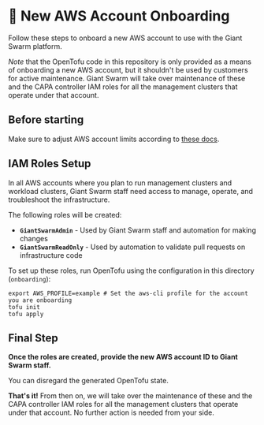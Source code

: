 # 🚀 New AWS Account Onboarding

Follow these steps to onboard a new AWS account to use with the Giant Swarm platform.

*Note* that the OpenTofu code in this repository is only provided as a means of onboarding a new AWS account, but it shouldn't be used by customers for active maintenance. Giant Swarm will take over maintenance of these and the CAPA controller IAM roles for all the management clusters that operate under that account.

## Before starting

Make sure to adjust AWS account limits according to [these docs](https://docs.giantswarm.io/getting-started/prepare-your-provider-infrastructure/aws/#quotas).

## IAM Roles Setup

In all AWS accounts where you plan to run management clusters and workload clusters, Giant Swarm staff need access to manage, operate, and troubleshoot the infrastructure.

The following roles will be created:

- **`GiantSwarmAdmin`** - Used by Giant Swarm staff and automation for making changes
- **`GiantSwarmReadOnly`** - Used by automation to validate pull requests on infrastructure code

To set up these roles, run OpenTofu using the configuration in this directory (`onboarding`):

```console
export AWS_PROFILE=example # Set the aws-cli profile for the account you are onboarding
tofu init
tofu apply
```

## Final Step

**Once the roles are created, provide the new AWS account ID to Giant Swarm staff.**

You can disregard the generated OpenTofu state.

**That's it!** From then on, we will take over the maintenance of these and the CAPA controller IAM roles for all the management clusters that operate under that account. No further action is needed from your side.
